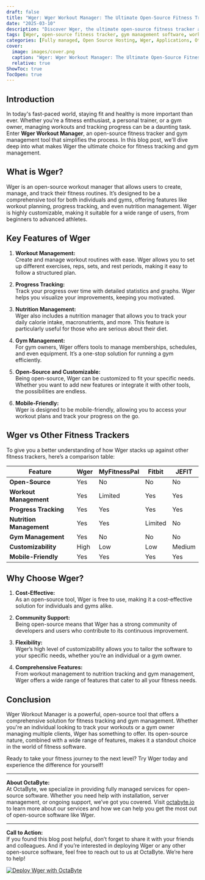```yaml
---
draft: false
title: "Wger: Wger Workout Manager: The Ultimate Open-Source Fitness Tracker and Gym Management Tool"
date: "2025-03-10"
description: "Discover Wger, the ultimate open-source fitness tracker and gym management tool. Learn how Wger can help you manage workouts, track progress, and streamline gym operations. Perfect for fitness enthusiasts, personal trainers, and gym owners."
tags: [Wger, open-source fitness tracker, gym management software, workout manager, fitness tracking, open-source software, gym management tools, Wger vs other fitness trackers, Wger features, fitness software comparison]
categories: [Fully managed, Open Source Hosting, Wger, Applications, Others]
cover:
  image: images/cover.png
  caption: "Wger: Wger Workout Manager: The Ultimate Open-Source Fitness Tracker and Gym Management Tool"
  relative: true
ShowToc: true
TocOpen: true
---
```



## Introduction

In today's fast-paced world, staying fit and healthy is more important than ever. Whether you're a fitness enthusiast, a personal trainer, or a gym owner, managing workouts and tracking progress can be a daunting task. Enter **Wger Workout Manager**, an open-source fitness tracker and gym management tool that simplifies the process. In this blog post, we'll dive deep into what makes Wger the ultimate choice for fitness tracking and gym management.

## What is Wger?

Wger is an open-source workout manager that allows users to create, manage, and track their fitness routines. It’s designed to be a comprehensive tool for both individuals and gyms, offering features like workout planning, progress tracking, and even nutrition management. Wger is highly customizable, making it suitable for a wide range of users, from beginners to advanced athletes.

## Key Features of Wger

1. **Workout Management:**  
   Create and manage workout routines with ease. Wger allows you to set up different exercises, reps, sets, and rest periods, making it easy to follow a structured plan.

2. **Progress Tracking:**  
   Track your progress over time with detailed statistics and graphs. Wger helps you visualize your improvements, keeping you motivated.

3. **Nutrition Management:**  
   Wger also includes a nutrition manager that allows you to track your daily calorie intake, macronutrients, and more. This feature is particularly useful for those who are serious about their diet.

4. **Gym Management:**  
   For gym owners, Wger offers tools to manage memberships, schedules, and even equipment. It’s a one-stop solution for running a gym efficiently.

5. **Open-Source and Customizable:**  
   Being open-source, Wger can be customized to fit your specific needs. Whether you want to add new features or integrate it with other tools, the possibilities are endless.

6. **Mobile-Friendly:**  
   Wger is designed to be mobile-friendly, allowing you to access your workout plans and track your progress on the go.

## Wger vs Other Fitness Trackers

To give you a better understanding of how Wger stacks up against other fitness trackers, here’s a comparison table:

| Feature                | Wger                  | MyFitnessPal          | Fitbit                | JEFIT                 |
|------------------------|-----------------------|-----------------------|-----------------------|-----------------------|
| **Open-Source**        | Yes                   | No                    | No                    | No                    |
| **Workout Management** | Yes                   | Limited               | Yes                   | Yes                   |
| **Progress Tracking**  | Yes                   | Yes                   | Yes                   | Yes                   |
| **Nutrition Management** | Yes                 | Yes                   | Limited               | No                    |
| **Gym Management**     | Yes                   | No                    | No                    | No                    |
| **Customizability**    | High                  | Low                   | Low                   | Medium                |
| **Mobile-Friendly**    | Yes                   | Yes                   | Yes                   | Yes                   |

## Why Choose Wger?

1. **Cost-Effective:**  
   As an open-source tool, Wger is free to use, making it a cost-effective solution for individuals and gyms alike.

2. **Community Support:**  
   Being open-source means that Wger has a strong community of developers and users who contribute to its continuous improvement.

3. **Flexibility:**  
   Wger’s high level of customizability allows you to tailor the software to your specific needs, whether you’re an individual or a gym owner.

4. **Comprehensive Features:**  
   From workout management to nutrition tracking and gym management, Wger offers a wide range of features that cater to all your fitness needs.

## Conclusion

Wger Workout Manager is a powerful, open-source tool that offers a comprehensive solution for fitness tracking and gym management. Whether you're an individual looking to track your workouts or a gym owner managing multiple clients, Wger has something to offer. Its open-source nature, combined with a wide range of features, makes it a standout choice in the world of fitness software.

Ready to take your fitness journey to the next level? Try Wger today and experience the difference for yourself!

---

**About OctaByte:**  
At OctaByte, we specialize in providing fully managed services for open-source software. Whether you need help with installation, server management, or ongoing support, we’ve got you covered. Visit [octabyte.io](https://octabyte.io) to learn more about our services and how we can help you get the most out of open-source software like Wger.

---

**Call to Action:**  
If you found this blog post helpful, don’t forget to share it with your friends and colleagues. And if you’re interested in deploying Wger or any other open-source software, feel free to reach out to us at OctaByte. We’re here to help!

[![Deploy Wger with OctaByte](/images/deploy-on-octabyte.png)](https://octabyte.io/fully-managed-open-source-services/applications/others/wger)